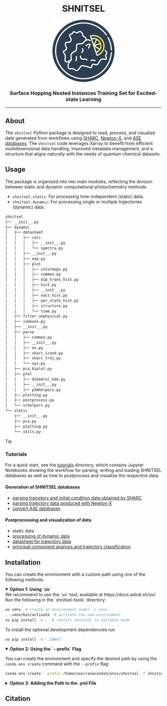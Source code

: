<div align="center">
  <h1>SHNITSEL</h1>
  <img src="https://github.com/SHNITSEL/shnitsel-tools/blob/main/shnitsel_logo.png" alt="SHNITSEL Logo" width="200px">
  <h3>Surface Hopping Nested Instances Training Set for Excited-state Learning</h3>
</div>

--------------------

## About

The `shnitsel` Python package is designed to read, process, and visualize data generated from workflows using [SHARC](https://sharc-md.org/), [Newton-X](https://newtonx.org/), and [ASE databases](https://wiki.fysik.dtu.dk/ase/ase/db/db.html).
The `shnitsel` code leverages Xarray to benefit from efficient multidimensional data handling, improved metadata management, and a structure that aligns naturally with the needs of quantum chemical datasets.

## Usage

The package is organized into two main modules, reflecting the division between static and dynamic computational photochemistry methods:

- `shnitsel.static`: For processing time-independent (static) data.
- `shnitsel.dynamic`: For processing single or multiple trajectories (dynamic) data.

```bash
shnitsel
├── __init__.py
├── dynamic
│   ├── datasheet
│   │   ├── calc
│   │   │   ├── __init__.py
│   │   │   └── spectra.py
│   │   ├── __init__.py
│   │   ├── oop.py
│   │   ├── plot
│   │   │   ├── colormaps.py
│   │   │   ├── common.py
│   │   │   ├── dip_trans_hist.py
│   │   │   ├── hist.py
│   │   │   ├── __init__.py
│   │   │   ├── nacs_hist.py
│   │   │   ├── per_state_hist.py
│   │   │   ├── structure.py
│   │   │   └── time.py
│   ├── filter_unphysical.py
│   ├── indexes.py
│   ├── __init__.py
│   ├── parse
│   │   ├── common.py
│   │   ├── __init__.py
│   │   ├── nx.py
│   │   ├── sharc_icond.py
│   │   ├── sharc_traj.py
│   │   └── xyz.py
│   ├── pca_biplot.py
│   ├── plot
│   │   ├── dihedral_kde.py
│   │   ├── __init__.py
│   │   ├── p3mhelpers.py
│   ├── plotting.py
│   ├── postprocess.py
│   └── xrhelpers.py
└── static
    ├── __init__.py
    ├── pca.py
    ├── plotting.py
    └── utils.py
```

> [!TIP]
> ### Tutorials
>
> For a quick start, see the [tutorials](https://github.com/SHNITSEL/shnitsel-tools/blob/main/tutorials) directory,
> which contains Jupyter Notebooks showing the workflow for parsing, writing and loading SHNITSEL databases as well as how to postprocess and visualize the respective data.
> 
> #### Generation of SHNITSEL databases
> - [parsing trajcetory and initial condition data obtained by SHARC](https://github.com/SHNITSEL/shnitsel-tools/blob/main/tutorials/01_sharc2hdf5.ipynb)
> - [parsing trajectory data produced with Newton-X](https://github.com/SHNITSEL/shnitsel-tools/blob/main/tutorials/02_nx2hdf5.ipynb)
> - [convert ASE databases](https://github.com/SHNITSEL/shnitsel-tools/blob/main/tutorials/03_ase2hdf5.ipynb)
>
> #### Postprocessing and visualization of data
> - static data
> - [processing of dynamic data](https://github.com/SHNITSEL/shnitsel-tools/blob/main/tutorials/10_usage.ipynb)
> - [datasheet for trajectory data](https://github.com/SHNITSEL/shnitsel-tools/blob/main/tutorials/11_datasheet.ipynb)
> - [principal component analysis and trajectory classification](https://github.com/SHNITSEL/shnitsel-tools/blob/main/tutorials/12_butene_pca.ipynb)
>

## Installation

You can create the environment with a custom path using one of the following methods:

<details open>
  <summary><strong>Option 1: Using `uv`</strong></summary>
  We recommend to use the `uv` tool, available at https://docs.astral.sh/uv/.  
  Run the following in the `shnitsel-tools` directory:

  ```bash
  uv venv  # create an environment under ./.venv
  . .venv/bin/activate  # activate the new environment
  uv pip install -e .  # install shnitsel in editable mode
  ```

  To install the optional development dependencies run

  ```bash
  uv pip install -e '.[dev]'
  ```
  
</details>

<details open>
  <summary><strong>Option 2: Using the `--prefix` Flag</strong></summary>
  
  You can create the environment and specify the desired path by using the `conda env create` command with the `--prefix` flag:
  
  ```bash
  conda env create --prefix /home/user/anaconda3/envs/shnitsel -f shnitsel-tools.yml
  ```
</details>

<details>
  <summary><strong>Option 3: Adding the Path to the .yml File</strong></summary>
  
  Alternatively, you can manually add the desired path to the shnitsel-tools.yml file and create the environment directly:
    
  1) Open the shnitsel-tools.yml file for editing:
  
  ```bash
  vi shnitsel-tools.yml
  ```
  
  2) Add the following line to the file:
  
  
  ```
  prefix: /home/user/anaconda3/envs/shnitsel
  ```
  
  3) Create the environment with a custom path. 
  
  ```bash
  conda env create -f shnitsel-rdkit.yml
  ```
</details>

## Citation

